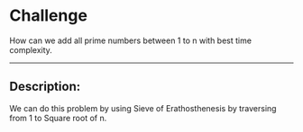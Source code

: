 # Challenge
How can we add all prime numbers between 1 to n with best time complexity.

---

## Description:
We can do this problem by using Sieve of Erathosthenesis by traversing from 1 to Square root of n.
